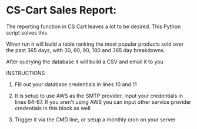 # CS-Cart Sales Report:

The reporting function in CS Cart leaves a lot to be desired. This Python script solves this

When run it will build a table ranking the most popular products sold over the past 365 days, with 30, 60, 90, 180 and 365 day breakdowns.

After querying the database it will build a CSV and email it to you

INSTRUCTIONS

1. Fill out your database credentials in lines 10 and 11

2. It is setup to use AWS as the SMTP provider, input your credentials in lines 64-67. If you aren't using AWS you can input other service provider credentials in this block as well

3. Trigger it via the CMD line, or setup a monthly cron on your server 
